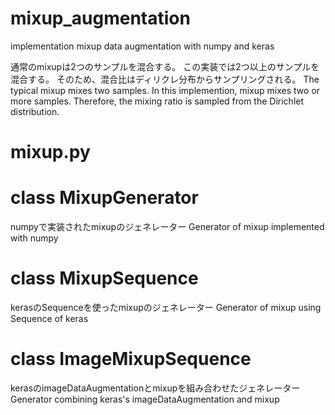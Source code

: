# mixup_augmentation
implementation mixup data augmentation with numpy and keras

通常のmixupは2つのサンプルを混合する。
この実装では2つ以上のサンプルを混合する。
そのため、混合比はディリクレ分布からサンプリングされる。
The typical mixup mixes two samples.
In this implemention, mixup mixes two or more samples.
Therefore, the mixing ratio is sampled from the Dirichlet distribution.


# mixup.py

# class MixupGenerator
numpyで実装されたmixupのジェネレーター
Generator of mixup implemented with numpy

# class MixupSequence
kerasのSequenceを使ったmixupのジェネレーター
Generator of mixup using Sequence of keras

# class ImageMixupSequence
kerasのimageDataAugmentationとmixupを組み合わせたジェネレーター
Generator combining keras's imageDataAugmentation and mixup




